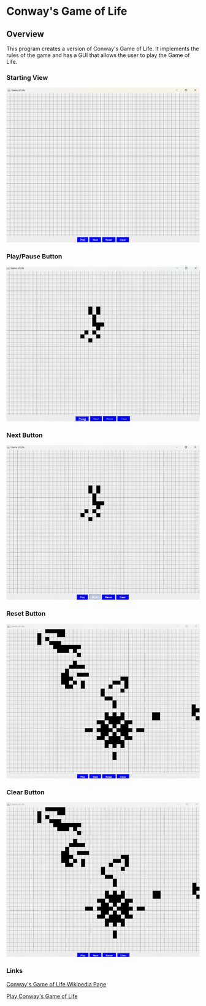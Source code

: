 # Conway's Game of Life

## Overview
This program creates a version of Conway's Game of Life. It implements the rules of the game
and has a GUI that allows the user to play the Game of Life.

### Starting View
![Starting View](Screenshots+Videos/Starting_View.png)

### Play/Pause Button
![Play and Pause Button](Screenshots+Videos/Play_Pause_Button.gif)

### Next Button
![Next Button](Screenshots+Videos/Next_Button.gif)

### Reset Button 
![Reset Button](Screenshots+Videos/Reset_Button.gif)

### Clear Button
![Clear Button](Screenshots+Videos/Clear_Button.gif)

### Links

[Conway's Game of Life Wikipedia Page](https://en.wikipedia.org/wiki/Conway%27s_Game_of_Life)

[Play Conway's Game of Life](https://playgameoflife.com/)